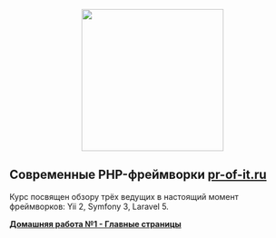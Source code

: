 <p align="center"><img src="http://pr-of-it.ru/public/courses/images/framework.png" width="250"></p>

## Современные PHP-фреймворки [pr-of-it.ru](http://pr-of-it.ru/courses/php-frameworks.html)
Курс посвящен обзору трёх ведущих в настоящий момент фреймворков: Yii 2, Symfony 3, Laravel 5.

**[Домашняя работа №1 - Главные страницы](https://github.com/skiphog/profit-frameworks/blob/master/homework-1.md)**